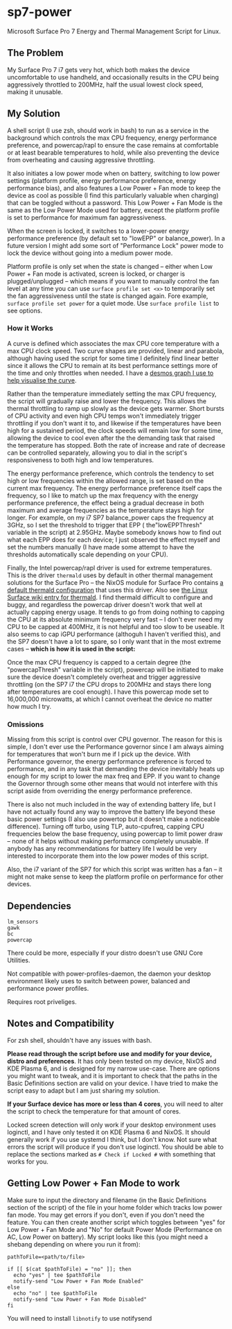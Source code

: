# sp7-power
Microsoft Surface Pro 7 Energy and Thermal Management Script for Linux.

## The Problem
My Surface Pro 7 i7 gets very hot, which both makes the device uncomfortable to use handheld, and occasionally results in the CPU being aggressively throttled to 200MHz, half the usual lowest clock speed, making it unusable.

## My Solution
A shell script (I use zsh, should work in bash) to run as a service in the background which controls the max CPU frequency, energy performance preference, and powercap/rapl to ensure the case remains at comfortable or at least bearable temperatures to hold, while also preventing the device from overheating and causing aggressive throttling.

It also initiates a low power mode when on battery, switching to low power settings (platform profile, energy performance preference, energy performance bias), and also features a Low Power + Fan mode to keep the device as cool as possible (I find this particularly valuable when charging) that can be toggled without a password. This Low Power + Fan Mode is the same as the Low Power Mode used for battery, except the platform profile is set to performance for maximum fan aggressiveness.

When the screen is locked, it switches to a lower-power energy performance preference (by default set to "lowEPP" or balance_power). In a future version I might add some sort of "Performance Lock" power mode to lock the device without going into a medium power mode.

Platform profile is only set when the state is changed – either when Low Power + Fan mode is activated, screen is locked, or charger is plugged/unplugged – which means if you want to manually control the fan level at any time you can use `surface profile set <x>` to temporarily set the fan aggressiveness until the state is changed again. Fore example, `surface profile set power` for a quiet mode. Use `surface profile list` to see options.

### How it Works
A curve is defined which associates the max CPU core temperature with a max CPU clock speed. Two curve shapes are provided, linear and parabola, although having used the script for some time I definitely find linear better since it allows the CPU to remain at its best performance settings more of the time and only throttles when needed. I have a [desmos graph I use to help visualise the curve](https://www.desmos.com/calculator/a0qz23f2kj).

Rather than the temperature immediately setting the max CPU frequency, the script will gradually raise and lower the frequency. This allows the thermal throttling to ramp up slowly as the device gets warmer. Short bursts of CPU activity and even high CPU temps won't immediately trigger throttling if you don't want it to, and likewise if the temperatures have been high for a sustained period, the clock speeds will remain low for some time, allowing the device to cool even after the the demanding task that raised the temperature has stopped. 
Both the rate of increase and rate of decrease can be controlled separately, allowing you to dial in the script's responsiveness to both high and low temperatures.

The energy performance preference, which controls the tendency to set high or low frequencies within the allowed range, is set based on the current max frequency. The energy performance preference itself caps the frequency, so I like to match up the max frequency with the energy performance preference, the effect being a gradual decrease in both maximum and average frequencies as the temperature stays high for longer. For example, on my i7 SP7 balance_power caps the frequency at 3GHz, so I set the threshold to trigger that EPP ( the"lowEPPThresh" variable in the script) at 2.95GHz. 
Maybe somebody knows how to find out what each EPP does for each device; I just observed the effect myself and set the numbers manually (I have made some attempt to have the thresholds automatically scale depending on your CPU).

Finally, the Intel powercap/rapl driver is used for extreme temperatures. This is the driver `thermald` uses by default in other thermal management solutions for the Surface Pro – the NixOS module for Surface Pro contains [a default thermald configuration](https://github.com/NixOS/nixos-hardware/blob/master/microsoft/surface/surface-pro-intel/thermal-conf.xml) that uses this driver. Also see [the Linux Surface wiki entry for thermald](https://github.com/linux-surface/linux-surface/wiki/Thermald-setup-and-configuration). I find thermald difficult to configure and buggy, and regardless the powercap driver doesn't work that well at actually capping energy usage. It tends to go from doing nothing to capping the CPU at its absolute minimum frequency very fast – I don't ever need my CPU to be capped at 400MHz, it is not helpful and too slow to be useable. It also seems to cap iGPU performance (althoguh I haven't verified this), and the SP7 doesn't have a lot to spare, so I only want that in the most extreme cases – **which is how it is used in the script:**

Once the max CPU frequency is capped to a certain degree (the "powercapThresh" variable in the script), powercap will be initiated to make sure the device doesn't completely overheat and trigger aggressive throttling (on the SP7 i7 the CPU drops to 200MHz and stays there long after temperatures are cool enough). I have this powercap mode set to 16,000,000 microwatts, at which I cannot overheat the device no matter how much I try. 

### Omissions
Missing from this script is control over CPU governor. The reason for this is simple, I don't ever use the Performance governor since I am always aiming for temperatures that won't burn me if I pick up the device. With Performance governor, the energy performance preference is forced to performance, and in any task that demanding the device inevitably heats up enough for my script to lower the max freq and EPP. If you want to change the Governor through some other means that would not interfere with this script aside from overriding the energy performance preference.

There is also not much included in the way of extending battery life, but I have not actually found any way to improve the battery life beyond these basic power settings (I also use powertop but it doesn't make a noticeable difference). Turning off turbo, using TLP, auto-cpufreq, capping CPU frequencies below the base frequency, using powercap to limit power draw – none of it helps without making performance completely unusable. 
If anybody has any recommendations for battery life I would be very interested to incorporate them into the low power modes of this script.

Also, the i7 variant of the SP7 for which this script was written has a fan – it might not make sense to keep the platform profile on performance for other devices.

## Dependencies
```
lm_sensors
gawk
bc
powercap
```

There could be more, especially if your distro doesn't use GNU Core Utilities.

Not compatible with power-profiles-daemon, the daemon your desktop environment likely uses to switch between power, balanced and performance power profiles.

Requires root priveliges.

## Notes and Compatibility
For zsh shell, shouldn't have any issues with bash.

**Please read through the script before use and modify for your device, distro and preferences**. It has only been tested on my device, NixOS and KDE Plasma 6, and is designed for my narrow use-case. There are options you might want to tweak, and it is important to check that the paths in the Basic Definitions section are valid on your device. I have tried to make the script easy to adapt but I am just sharing my solution.

**If your Surface device has more or less than 4 cores**, you will need to alter the script to check the temperature for that amount of cores. 

Locked screen detection will only work if your desktop environment uses loginctl, and I have only tested it on KDE Plasma 6 and NixOS. It should generally work if you use systemd I think, but I don't know. Not sure what errors the script will produce if you don't use loginctl. You should be able to replace the sections marked as   `# Check if Locked #` with something that works for you.

## Getting Low Power + Fan Mode to work
Make sure to input the directory and filename (in the Basic Definitions section of the script) of the file in your home folder which tracks low power fan mode. You may get errors if you don't, even if you don't need the feature.
You can then create another script which toggles between "yes" for Low Power + Fan Mode and "No" for default Power Mode (Performance on AC, Low Power on battery). My script looks like this (you might need a shebang depending on where you run it from):

```
pathToFile=<path/to/file>

if [[ $(cat $pathToFile) = "no" ]]; then
  echo "yes" | tee $pathToFile
  notify-send "Low Power + Fan Mode Enabled"
else
  echo "no" | tee $pathToFile
  notify-send "Low Power + Fan Mode Disabled"
fi
```
You will need to install `libnotify` to use notifysend 
